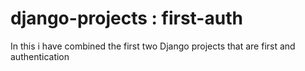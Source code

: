 # django-projects : first-auth
In this i have combined the first two Django projects that are first and authentication

